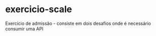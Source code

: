 # exercicio-scale
Exercício de admissão - consiste em dois desafios onde é necessário consumir uma API
